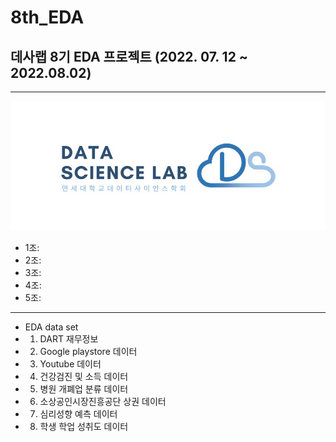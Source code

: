 # 8th_EDA
## 데사랩 8기 EDA 프로젝트 (2022. 07. 12 ~ 2022.08.02)
___

![mm](logo.jpg)

* 1조:
* 2조:
* 3조:
* 4조:
* 5조:

 ___
* EDA data set
* 1. DART 재무정보
* 2. Google playstore 데이터
* 3. Youtube 데이터
* 4. 건강검진 및 소득 데이터
* 5. 병원 개폐업 분류 데이터
* 6. 소상공인시장진흥공단 상권 데이터
* 7. 심리성향 예측 데이터
* 8. 학생 학업 성취도 데이터
